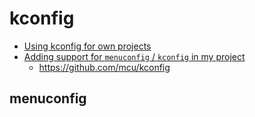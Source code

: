 # kconfig

- [Using kconfig for own projects](https://habr.com/ru/articles/515398/)
- [Adding support for `menuconfig` / `kconfig` in my project](https://stackoverflow.com/questions/18841101/adding-support-for-menuconfig-kconfig-in-my-project)
	- https://github.com/mcu/kconfig

## menuconfig
